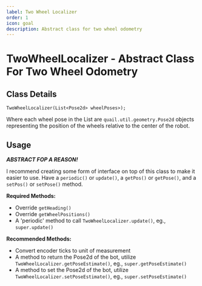 ```yaml
---
label: Two Wheel Localizer
order: 1
icon: goal
description: Abstract class for two wheel odometry
---
```


# TwoWheelLocalizer - Abstract Class For Two Wheel Odometry

## Class Details
```
TwoWheelLocalizer(List<Pose2d> wheelPoses>);
```
Where each wheel pose in the List are `quail.util.geometry.Pose2d` objects representing the position of the wheels relative to the center of the robot.

## Usage
***ABSTRACT FOP A REASON!***

I recommend creating some form of interface on top of this class to make it easier to use. Have a `periodic()` or `update()`, a `getPos()` or `getPose()`, and a `setPos()` or `setPose()` method.

**Required Methods:**
- Override `getHeading()`
- Override `getWheelPositions()`
- A 'periodic' method to call `TwoWheelLocalizer.update()`, eg., `super.update()`

**Recommended Methods:**
- Convert encoder ticks to unit of measurement
- A method to return the Pose2d of the bot, utilize `TwoWheelLocalizer.getPoseEstimate()`, eg., `super.getPoseEstimate()`
- A method to set the Pose2d of the bot, utilize `TwoWheelLocalizer.setPoseEstimate()`, eg., `super.setPoseEstimate()`